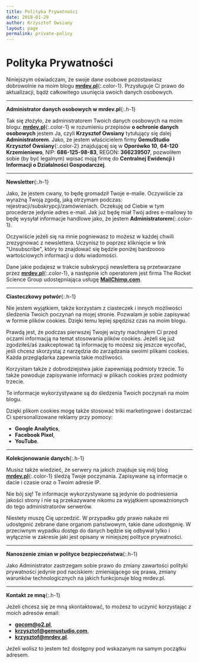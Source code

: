 ```yaml
---
title: Polityka Prywatności
date: 2018-01-29
author: Krzysztof Owsiany
layout: page
permalink: private-policy
---
```

# Polityka Prywatności

Niniejszym oświadczam, że swoje dane osobowe pozostawiasz dobrowolnie na moim blogu **[mrdev.pl]**{:.color-1}. 
Przysługuje Ci prawo do aktualizacji, bądź całkowitego usunięcia swoich danych osobowych.


-------------
**Administrator danych osobowych w mrdev.pl**{:.h-1}

Tak się złożyło, że administratorem Twoich danych osobowych na moim blogu: **[mrdev.pl]**{:.color-1} w rozumieniu przepisów **o ochronie danych osobowych** jestem Ja, czyli **Krzysztof Owsiany** tytułujący się dalej **Administratorem**. 
Jako, że jestem właścicielem firmy **GemuStudio Krzysztof Owsiany**{:.color-2} znajdującej się w **Oporówko 10**, **64-120 Krzemieniewo**, NIP: **686-125-98-83**, REGON: **366239507**, pozwoliłem sobie (by być legalnym) wpisać moją firmę do **Centralnej Ewidencji i Informacji o Działalności Gospodarczej**. 


-------------
**Newsletter**{:.h-1}

Jako, że jestem cwany, to będę gromadził Twoje e-maile. Oczywiście za wyraźną Twoją zgodą, jaką otrzymam podczas: rejestracji/subskrypcji/zamówieniach. 
Oczekuję od Ciebie w tym procederze jedynie adres e-mail. Jak już będę miał Twój adres e-mailowy to będę wysyłał informacje handlowe jako, że jestem **Administratorem**{:.color-1}.

Oczywiście jeżeli się na mnie pogniewasz to możesz w każdej chwili zrezygnować z newslettera. Uczynisz to poprzez kliknięcie w link "Unsubscribe", który to znajdować się będzie poniżej bardzoooo wartościowych informacji u dołu wiadomości.

Dane jakie podajesz w trakcie subskrypcji newslettera są przetwarzane przez **[mrdev.pl]**{:.color-1}, a następnie ich operatorem jest firma The Rocket Science Group udostępniająca usługę **[MailChimp.com]**.


-------------
**Ciasteczkowy potwór**{:.h-1}

Nie jestem wyjątkiem, także korzystam z ciasteczek i innych możliwości śledzenia Twoich poczynań na mojej stronie. 
Pozwalam je sobie zapisywać w formie plików cookies. Dzięki temu lepiej spędzisz czas na moim blogu.

Prawdą jest, że podczas pierwszej Twojej wizyty machnąłem Ci przed oczami informacją na temat stosowania plików cookies. Jeżeli się już zgodziłeś/aś zaakceptować tą informację to możesz się jeszcze wycofać, jeśli chcesz skorzystaj z narzędzia do zarządzania swoimi plikami cookies. Każda przeglądarka zapewnia takie możliwości.

Korzystam także z dobrodziejstwa jakie zapewniają podmioty trzecie. To także powoduje zapisywanie informacji w plikach cookies przez podmioty trzecie.

Te informacje wykorzystywane są do śledzenia Twoich poczynań na moim blogu.

Dzięki plikom cookies mogę także stosować triki marketingowe i dostarczać Ci spersonalizowane reklamy przy pomocy: 

* **Google Analytics**, 
* **Facebook Pixel**, 
* **YouTube**.


-------------
**Kolekcjonowanie danych**{:.h-1}

Musisz także wiedzieć, że serwery na jakich znajduje się mój blog **[mrdev.pl]**{:.color-1} śledzą Twoje poczynania. Zapisywane są informacje o dacie i czasie oraz o Twoim adresie IP.

Nie bój się! Te informacje wykorzystywane są jedynie do podniesienia jakości strony i nie są przekazywane nikomu za wyjątkiem upoważnionych do tego administratorów serwerów.

Niestety muszę Cię uprzedzić. W przypadku gdy prawo nakaże mi udostępnić zebrane dane organom państwowym, takie dane udostępnię. W przeciwnym wypadku dostęp do danych będzie się odbywał tylko i wyłącznie w zakresie jaki jest opisany w niniejszej polityce prywatności.


-------------
**Nanoszenie zmian w polityce bezpieczeństwa**{:.h-1}

Jako Administrator zastrzegam sobie prawo do zmiany zawartości polityki prywatności jedynie pod naciskiem: zmieniającego się prawa, zmiany warunków technologicznych na jakich funkcjonuje blog mrdev.pl.


-------------
**Kontakt ze mną**{:.h-1}

Jeżeli chcesz się ze mną skontaktować, to możesz to uczynić korzystając z moich adresów email: 

* **[gocom@o2.pl]**, 
* **[krzysztof@gemustudio.com]**, 
* **[krzysztof@mrdev.pl]**.

Jeżeli wolisz to jestem też dostępny pod wskazanym na samym początku adresem.


[gocom@o2.pl]: mailto:gocom@o2.pl
[krzysztof@gemustudio.com]: krzysztof@gemustudio.com
[krzysztof@mrdev.pl]: mailto:krzysztof@mrdev.pl

[mrdev.pl]: http://mrdev.pl
[MailChimp.com]: http://MailChimp.com